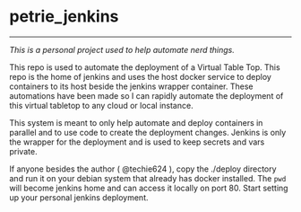 # petrie_jenkins

---

_This is a personal project used to help automate nerd things._

This repo is used to automate the deployment of a Virtual Table Top. This repo is the home of jenkins and uses the host docker service to deploy containers to its host beside the jenkins wrapper container. These automations have been made so I can rapidly automate the deployment of this virtual tabletop to any cloud or local instance.

This system is meant to only help automate and deploy containers in parallel and to use code to create the deployment changes. Jenkins is only the wrapper for the deployment and is used to keep secrets and vars private.

If anyone besides the author ( @techie624 ), copy the ./deploy directory and run it on your debian system that already has docker installed. The `pwd` will become jenkins home and can access it locally on port 80. Start setting up your personal jenkins deployment.